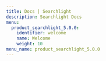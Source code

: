 ```yaml
---
title: Docs | Searchlight
description: Searchlight Docs
menu:
  product_searchlight_5.0.0:
    identifier: welcome
    name: Welcome
    weight: 10
menu_name: product_searchlight_5.0.0
---
```


